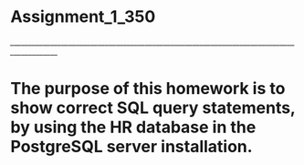 # Assignment_1_350
*___________________________________________________________________________________________*

# The purpose of this homework is to show correct SQL query statements, by using the HR database in the PostgreSQL server installation.
